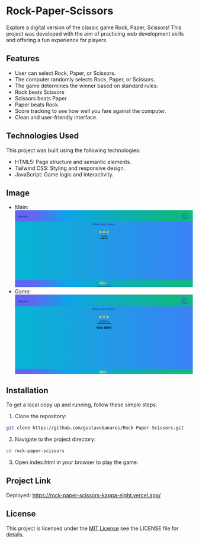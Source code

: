 # Rock-Paper-Scissors

Explore a digital version of the classic game Rock, Paper, Scissors! This project was developed with the aim of practicing web development skills and offering a fun experience for players.

## Features

- User can select Rock, Paper, or Scissors.
- The computer randomly selects Rock, Paper, or Scissors.
- The game determines the winner based on standard rules:
- Rock beats Scissors
- Scissors beats Paper
- Paper beats Rock
- Score tracking to see how well you fare against the computer.
- Clean and user-friendly interface.
  
## Technologies Used

This project was built using the following technologies:

- HTML5: Page structure and semantic elements.
- Tailwind CSS: Styling and responsive design.
- JavaScript: Game logic and interactivity.

## Image

- Main:
  ![Main](img/main.png)
- Game:
  ![Game](img/game.png)

## Installation

To get a local copy up and running, follow these simple steps:

1. Clone the repository:
  ```bash
  git clone https://github.com/gustavobanares/Rock-Paper-Scissors.git
```
2. Navigate to the project directory:
```bash
cd rock-paper-scissors
```
3. Open index.html in your browser to play the game.

## Project Link

Deployed: https://rock-paper-scissors-kappa-eight.vercel.app/

## License

This project is licensed under the [MIT License](https://choosealicense.com/licenses/mit/) see the LICENSE file for details.



